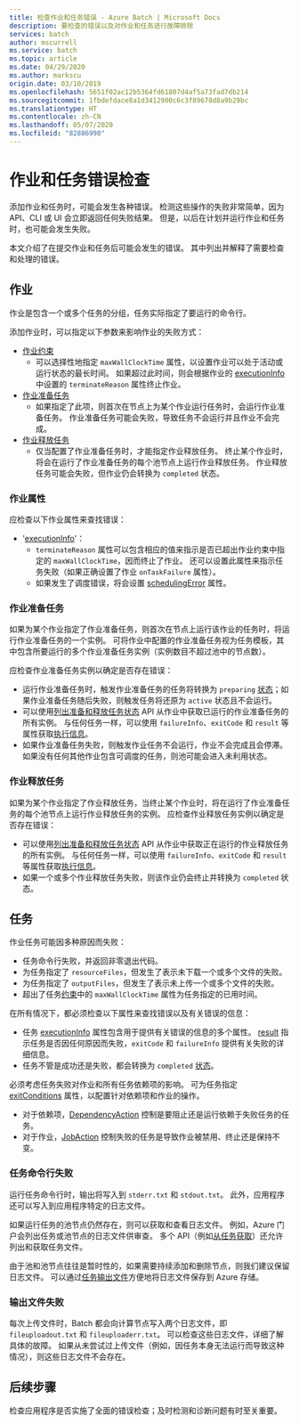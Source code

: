 ```yaml
---
title: 检查作业和任务错误 - Azure Batch | Microsoft Docs
description: 要检查的错误以及对作业和任务进行故障排除
services: batch
author: mscurrell
ms.service: batch
ms.topic: article
ms.date: 04/29/2020
ms.author: markscu
origin.date: 03/10/2019
ms.openlocfilehash: 5651f02ac12b5364fd61807d4af5a73fad7db214
ms.sourcegitcommit: 1fbdefdace8a1d3412900c6c3f89678d8a9b29bc
ms.translationtype: HT
ms.contentlocale: zh-CN
ms.lasthandoff: 05/07/2020
ms.locfileid: "82886990"
---
```

# <a name="job-and-task-error-checking"></a>作业和任务错误检查

添加作业和任务时，可能会发生各种错误。 检测这些操作的失败非常简单，因为 API、CLI 或 UI 会立即返回任何失败结果。  但是，以后在计划并运行作业和任务时，也可能会发生失败。

本文介绍了在提交作业和任务后可能会发生的错误。 其中列出并解释了需要检查和处理的错误。

## <a name="jobs"></a>作业

作业是包含一个或多个任务的分组，任务实际指定了要运行的命令行。

添加作业时，可以指定以下参数来影响作业的失败方式：

- [作业约束](https://docs.microsoft.com/rest/api/batchservice/job/add#jobconstraints)
  - 可以选择性地指定 `maxWallClockTime` 属性，以设置作业可以处于活动或运行状态的最长时间。 如果超过此时间，则会根据作业的 [executionInfo](https://docs.microsoft.com/rest/api/batchservice/job/get#cloudjob) 中设置的 `terminateReason` 属性终止作业。
- [作业准备任务](https://docs.microsoft.com/rest/api/batchservice/job/add#jobpreparationtask)
  - 如果指定了此项，则首次在节点上为某个作业运行任务时，会运行作业准备任务。 作业准备任务可能会失败，导致任务不会运行并且作业不会完成。
- [作业释放任务](https://docs.microsoft.com/rest/api/batchservice/job/add#jobreleasetask)
  - 仅当配置了作业准备任务时，才能指定作业释放任务。 终止某个作业时，将会在运行了作业准备任务的每个池节点上运行作业释放任务。 作业释放任务可能会失败，但作业仍会转换为 `completed` 状态。

### <a name="job-properties"></a>作业属性

应检查以下作业属性来查找错误：

- '[executionInfo](https://docs.microsoft.com/rest/api/batchservice/job/get#jobexecutioninformation)'：
  - `terminateReason` 属性可以包含相应的值来指示是否已超出作业约束中指定的 `maxWallClockTime`，因而终止了作业。 还可以设置此属性来指示任务失败（如果正确设置了作业 `onTaskFailure` 属性）。
  - 如果发生了调度错误，将会设置 [schedulingError](https://docs.microsoft.com/rest/api/batchservice/job/get#jobschedulingerror) 属性。
 
### <a name="job-preparation-tasks"></a>作业准备任务

如果为某个作业指定了作业准备任务，则首次在节点上运行该作业的任务时，将运行作业准备任务的一个实例。 可将作业中配置的作业准备任务视为任务模板，其中包含所要运行的多个作业准备任务实例（实例数目不超过池中的节点数）。

应检查作业准备任务实例以确定是否存在错误：
- 运行作业准备任务时，触发作业准备任务的任务将转换为 `preparing` [状态](https://docs.microsoft.com/rest/api/batchservice/task/get#taskstate)；如果作业准备任务随后失败，则触发任务将还原为 `active` 状态且不会运行。  
- 可以使用[列出准备和释放任务状态](https://docs.microsoft.com/rest/api/batchservice/job/listpreparationandreleasetaskstatus) API 从作业中获取已运行的作业准备任务的所有实例。 与任何任务一样，可以使用 `failureInfo`、`exitCode` 和 `result` 等属性获取[执行信息](https://docs.microsoft.com/rest/api/batchservice/job/listpreparationandreleasetaskstatus#jobpreparationandreleasetaskexecutioninformation)。
- 如果作业准备任务失败，则触发作业任务不会运行，作业不会完成且会停滞。 如果没有任何其他作业包含可调度的任务，则池可能会进入未利用状态。

### <a name="job-release-tasks"></a>作业释放任务

如果为某个作业指定了作业释放任务，当终止某个作业时，将在运行了作业准备任务的每个池节点上运行作业释放任务的实例。  应检查作业释放任务实例以确定是否存在错误：
- 可以使用[列出准备和释放任务状态](https://docs.microsoft.com/rest/api/batchservice/job/listpreparationandreleasetaskstatus) API 从作业中获取正在运行的作业释放任务的所有实例。 与任何任务一样，可以使用 `failureInfo`、`exitCode` 和 `result` 等属性获取[执行信息](https://docs.microsoft.com/rest/api/batchservice/job/listpreparationandreleasetaskstatus#jobpreparationandreleasetaskexecutioninformation)。
- 如果一个或多个作业释放任务失败，则该作业仍会终止并转换为 `completed` 状态。

## <a name="tasks"></a>任务

作业任务可能因多种原因而失败：

- 任务命令行失败，并返回非零退出代码。
- 为任务指定了 `resourceFiles`，但发生了表示未下载一个或多个文件的失败。
- 为任务指定了 `outputFiles`，但发生了表示未上传一个或多个文件的失败。
- 超出了任务[约束](https://docs.microsoft.com/rest/api/batchservice/task/add#taskconstraints)中的 `maxWallClockTime` 属性为任务指定的已用时间。

在所有情况下，都必须检查以下属性来查找错误以及有关错误的信息：
- 任务 [executionInfo](https://docs.microsoft.com/rest/api/batchservice/task/get#taskexecutioninformation) 属性包含用于提供有关错误的信息的多个属性。 [result](https://docs.microsoft.com/rest/api/batchservice/task/get#taskexecutionresult) 指示任务是否因任何原因而失败，`exitCode` 和 `failureInfo` 提供有关失败的详细信息。
- 任务不管是成功还是失败，都会转换为 `completed` [状态](https://docs.microsoft.com/rest/api/batchservice/task/get#taskstate)。

必须考虑任务失败对作业和所有任务依赖项的影响。  可为任务指定 [exitConditions](https://docs.microsoft.com/rest/api/batchservice/task/add#exitconditions) 属性，以配置针对依赖项和作业的操作。
- 对于依赖项，[DependencyAction](https://docs.microsoft.com/rest/api/batchservice/task/add#dependencyaction) 控制是要阻止还是运行依赖于失败任务的任务。
- 对于作业，[JobAction](https://docs.microsoft.com/rest/api/batchservice/task/add#jobaction) 控制失败的任务是导致作业被禁用、终止还是保持不变。

### <a name="task-command-line-failures"></a>任务命令行失败

运行任务命令行时，输出将写入到 `stderr.txt` 和 `stdout.txt`。 此外，应用程序还可以写入到应用程序特定的日志文件。

如果运行任务的池节点仍然存在，则可以获取和查看日志文件。 例如，Azure 门户会列出任务或池节点的日志文件供审查。 多个 API（例如[从任务获取](https://docs.microsoft.com/rest/api/batchservice/file/getfromtask)）还允许列出和获取任务文件。

由于池和池节点往往是暂时性的，如果需要持续添加和删除节点，则我们建议保留日志文件。 可以通过[任务输出文件](https://docs.azure.cn/batch/batch-task-output-files)方便地将日志文件保存到 Azure 存储。

### <a name="output-file-failures"></a>输出文件失败
每次上传文件时，Batch 都会向计算节点写入两个日志文件，即 `fileuploadout.txt` 和 `fileuploaderr.txt`。 可以检查这些日志文件，详细了解具体的故障。 如果从未尝试过上传文件（例如，因任务本身无法运行而导致这种情况），则这些日志文件不会存在。  

## <a name="next-steps"></a>后续步骤

检查应用程序是否实施了全面的错误检查；及时检测和诊断问题有时至关重要。
